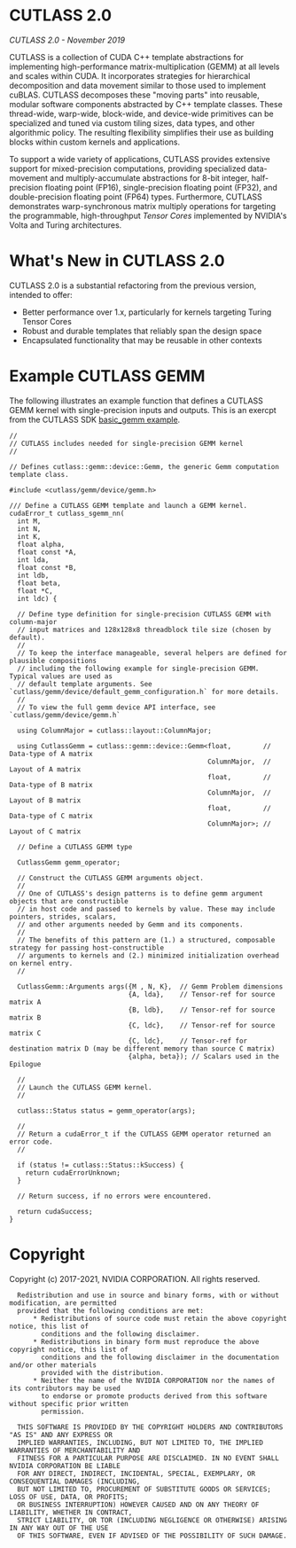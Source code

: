 # CUTLASS 2.0

_CUTLASS 2.0 - November 2019_

CUTLASS is a collection of CUDA C++ template abstractions for implementing
high-performance matrix-multiplication (GEMM) at all levels and scales within CUDA.
It incorporates strategies for hierarchical decomposition and data movement similar
to those used to implement cuBLAS.  CUTLASS decomposes these "moving parts" into
reusable, modular software components abstracted by C++ template classes.  These
thread-wide, warp-wide, block-wide, and device-wide primitives can be specialized
and tuned via custom tiling sizes, data types, and other algorithmic policy. The
resulting flexibility simplifies their use as building blocks within custom kernels
and applications.

To support a wide variety of applications, CUTLASS provides extensive support for
mixed-precision computations, providing specialized data-movement and
multiply-accumulate abstractions for 8-bit integer, half-precision floating
point (FP16), single-precision floating point (FP32), and double-precision floating
point (FP64) types.  Furthermore, CUTLASS demonstrates warp-synchronous matrix multiply
operations for targeting the programmable, high-throughput _Tensor Cores_ implemented 
by NVIDIA's Volta and Turing architectures.


# What's New in CUTLASS 2.0

CUTLASS 2.0 is a substantial refactoring from the previous version, intended to offer:

- Better performance over 1.x, particularly for kernels targeting Turing Tensor Cores
- Robust and durable templates that reliably span the design space
- Encapsulated functionality that may be reusable in other contexts


# Example CUTLASS GEMM

The following illustrates an example function that defines a CUTLASS GEMM kernel
with single-precision inputs and outputs. This is an exercpt from the CUTLASS SDK 
[basic_gemm example](https://github.com/NVIDIA/cutlass/tree/master/examples/00_basic_gemm/basic_gemm.cu).

~~~~~~~~~~~~~~~~~~~~~{.cpp}
//
// CUTLASS includes needed for single-precision GEMM kernel
//

// Defines cutlass::gemm::device::Gemm, the generic Gemm computation template class.

#include <cutlass/gemm/device/gemm.h>

/// Define a CUTLASS GEMM template and launch a GEMM kernel.
cudaError_t cutlass_sgemm_nn(
  int M,
  int N,
  int K,
  float alpha,
  float const *A,
  int lda,
  float const *B,
  int ldb,
  float beta,
  float *C,
  int ldc) {

  // Define type definition for single-precision CUTLASS GEMM with column-major
  // input matrices and 128x128x8 threadblock tile size (chosen by default).
  //
  // To keep the interface manageable, several helpers are defined for plausible compositions
  // including the following example for single-precision GEMM. Typical values are used as
  // default template arguments. See `cutlass/gemm/device/default_gemm_configuration.h` for more details.
  //
  // To view the full gemm device API interface, see `cutlass/gemm/device/gemm.h`

  using ColumnMajor = cutlass::layout::ColumnMajor;

  using CutlassGemm = cutlass::gemm::device::Gemm<float,        // Data-type of A matrix
                                                  ColumnMajor,  // Layout of A matrix
                                                  float,        // Data-type of B matrix
                                                  ColumnMajor,  // Layout of B matrix
                                                  float,        // Data-type of C matrix
                                                  ColumnMajor>; // Layout of C matrix

  // Define a CUTLASS GEMM type

  CutlassGemm gemm_operator;

  // Construct the CUTLASS GEMM arguments object.
  //
  // One of CUTLASS's design patterns is to define gemm argument objects that are constructible
  // in host code and passed to kernels by value. These may include pointers, strides, scalars,
  // and other arguments needed by Gemm and its components.
  //
  // The benefits of this pattern are (1.) a structured, composable strategy for passing host-constructible
  // arguments to kernels and (2.) minimized initialization overhead on kernel entry.
  //

  CutlassGemm::Arguments args({M , N, K},  // Gemm Problem dimensions
                              {A, lda},    // Tensor-ref for source matrix A
                              {B, ldb},    // Tensor-ref for source matrix B
                              {C, ldc},    // Tensor-ref for source matrix C
                              {C, ldc},    // Tensor-ref for destination matrix D (may be different memory than source C matrix)
                              {alpha, beta}); // Scalars used in the Epilogue

  //
  // Launch the CUTLASS GEMM kernel.
  //

  cutlass::Status status = gemm_operator(args);

  //
  // Return a cudaError_t if the CUTLASS GEMM operator returned an error code.
  //

  if (status != cutlass::Status::kSuccess) {
    return cudaErrorUnknown;
  }

  // Return success, if no errors were encountered.

  return cudaSuccess;
}
~~~~~~~~~~~~~~~~~~~~~

# Copyright

Copyright (c) 2017-2021, NVIDIA CORPORATION.  All rights reserved.

```
  Redistribution and use in source and binary forms, with or without modification, are permitted
  provided that the following conditions are met:
      * Redistributions of source code must retain the above copyright notice, this list of
        conditions and the following disclaimer.
      * Redistributions in binary form must reproduce the above copyright notice, this list of
        conditions and the following disclaimer in the documentation and/or other materials
        provided with the distribution.
      * Neither the name of the NVIDIA CORPORATION nor the names of its contributors may be used
        to endorse or promote products derived from this software without specific prior written
        permission.

  THIS SOFTWARE IS PROVIDED BY THE COPYRIGHT HOLDERS AND CONTRIBUTORS "AS IS" AND ANY EXPRESS OR
  IMPLIED WARRANTIES, INCLUDING, BUT NOT LIMITED TO, THE IMPLIED WARRANTIES OF MERCHANTABILITY AND
  FITNESS FOR A PARTICULAR PURPOSE ARE DISCLAIMED. IN NO EVENT SHALL NVIDIA CORPORATION BE LIABLE
  FOR ANY DIRECT, INDIRECT, INCIDENTAL, SPECIAL, EXEMPLARY, OR CONSEQUENTIAL DAMAGES (INCLUDING,
  BUT NOT LIMITED TO, PROCUREMENT OF SUBSTITUTE GOODS OR SERVICES; LOSS OF USE, DATA, OR PROFITS;
  OR BUSINESS INTERRUPTION) HOWEVER CAUSED AND ON ANY THEORY OF LIABILITY, WHETHER IN CONTRACT,
  STRICT LIABILITY, OR TOR (INCLUDING NEGLIGENCE OR OTHERWISE) ARISING IN ANY WAY OUT OF THE USE
  OF THIS SOFTWARE, EVEN IF ADVISED OF THE POSSIBILITY OF SUCH DAMAGE.
```
